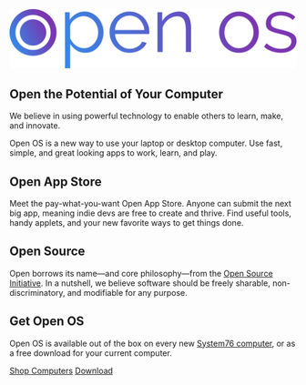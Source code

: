 ![Open OS](images/logo.png)

## Open the Potential of Your Computer

We believe in using powerful technology to enable others to learn, make, and
innovate.

Open OS is a new way to use your laptop or desktop computer. Use fast, simple,
and great looking apps to work, learn, and play.

## Open App Store

Meet the pay-what-you-want Open App Store. Anyone can submit the next big app,
meaning indie devs are free to create and thrive. Find useful tools, handy
applets, and your new favorite ways to get things done.

## Open Source

Open borrows its name&mdash;and core philosophy&mdash;from the [Open Source
Initiative][OSI]. In a nutshell, we believe software should be freely sharable, non-discriminatory, and modifiable for any purpose.

## Get Open OS

Open OS is available out of the box on every new [System76 computer][s76], or as
a free download for your current computer.

[Shop Computers](s76) [Download](#)

[OSI]: https://opensource.org/definition
[s76]: https://system76.com
